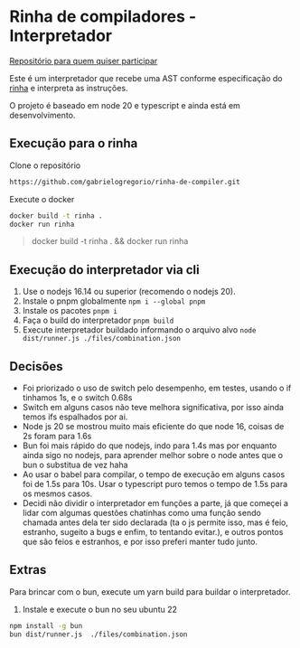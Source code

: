 # Rinha de compiladores - Interpretador

[Repositório para quem quiser participar](https://github.com/aripiprazole/rinha-de-compiler)

Este é um interpretador que recebe uma AST conforme especificação do [rinha](https://github.com/aripiprazole/rinha-de-compiler) e interpreta as instruções.

O projeto é baseado em node 20 e typescript e ainda está em desenvolvimento.

## Execução para o rinha

Clone o repositório

```bash
https://github.com/gabrielogregorio/rinha-de-compiler.git
```

Execute o docker

```bash
docker build -t rinha .
docker run rinha
```

> docker build -t rinha . && docker run rinha
## Execução do interpretador via cli

1. Use o nodejs 16.14 ou superior (recomendo o nodejs 20).
2. Instale o pnpm globalmente `npm i --global pnpm`
3. Instale os pacotes `pnpm i`
4. Faça o build do interpretador `pnpm build`
5. Execute interpretador buildado informando o arquivo alvo `node dist/runner.js ./files/combination.json`

## Decisões
- Foi priorizado o uso de switch pelo desempenho, em testes, usando o if tinhamos 1s, e o switch 0.68s
- Switch em alguns casos não teve melhora significativa, por isso ainda temos ifs espalhados por ai.
- Node js 20 se mostrou muito mais eficiente do que node 16, coisas de 2s foram para 1.6s
- Bun foi mais rápido do que nodejs, indo para 1.4s mas por enquanto ainda sigo no nodejs, para aprender melhor sobre o node antes que o bun o substitua de vez haha
- Ao usar o babel para compilar, o tempo de execução em alguns casos foi de 1.5s para 10s. Usar o typescript puro temos o tempo de 1.5s para os mesmos casos.
- Decidi não dividir o interpretador em funções a parte, já que começei a lidar com algumas questões chatinhas como uma função sendo chamada antes dela ter sido declarada (ta o js permite isso, mas é feio, estranho, sugeito a bugs e enfim, to tentando evitar.), e outros pontos que são feios e estranhos, e por isso preferi manter tudo junto.

## Extras

Para brincar com o bun, execute um yarn build para buildar o interpretador.

1. Instale e execute o bun no seu ubuntu 22

```bash
npm install -g bun
bun dist/runner.js  ./files/combination.json
```

